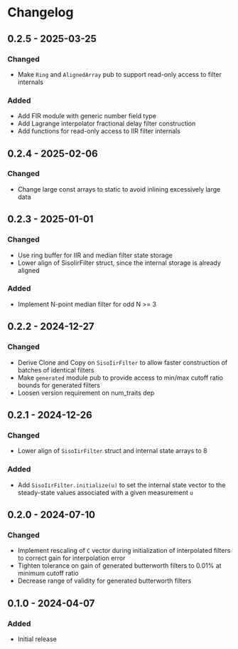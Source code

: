 # Changelog

## 0.2.5 - 2025-03-25

### Changed

* Make `Ring` and `AlignedArray` pub to support read-only access to filter internals

### Added

* Add FIR module with generic number field type
* Add Lagrange interpolator fractional delay filter construction
* Add functions for read-only access to IIR filter internals

## 0.2.4 - 2025-02-06

### Changed

* Change large const arrays to static to avoid inlining excessively large data

## 0.2.3 - 2025-01-01

### Changed

* Use ring buffer for IIR and median filter state storage
* Lower align of SisoIirFilter struct, since the internal storage is already aligned

### Added

* Implement N-point median filter for odd N >= 3

## 0.2.2 - 2024-12-27

### Changed

* Derive Clone and Copy on `SisoIirFilter` to allow faster construction of batches of identical filters
* Make `generated` module pub to provide access to min/max cutoff ratio bounds for generated filters
* Loosen version requirement on num_traits dep

## 0.2.1 - 2024-12-26

### Changed

* Lower align of `SisoIirFilter` struct and internal state arrays to 8

### Added

* Add `SisoIirFilter.initialize(u)` to set the internal state vector to the steady-state values associated with a given measurement `u`

## 0.2.0 - 2024-07-10

### Changed

* Implement rescaling of `C` vector during initialization of interpolated filters to correct gain for interpolation error
* Tighten tolerance on gain of generated butterworth filters to 0.01% at minimum cutoff ratio
* Decrease range of validity for generated butterworth filters

## 0.1.0 - 2024-04-07

### Added

* Initial release
